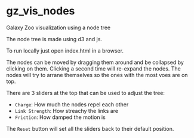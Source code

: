 gz_vis_nodes
============

Galaxy Zoo visualization using a node tree

The node tree is made using d3 and js.

To run locally just open index.html in a browser.

The nodes can be moved by dragging them around and be collapsed by
clicking on them. Clicking a second time will re-expand the nodes.
The nodes will try to arrane themselves so the ones with the most voes
are on top.

There are 3 sliders at the top that can be used to adjust the tree:
+ `Charge`: How much the nodes repel each other
+ `Link Strength`: How streachy the links are
+ `Friction`: How damped the motion is

The `Reset` button will set all the sliders back to their default position.

